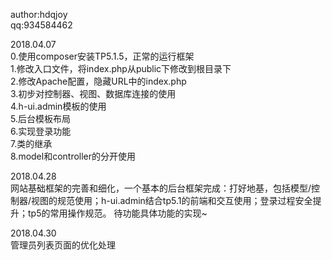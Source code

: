 ﻿
author:hdqjoy</br>
qq:934584462

2018.04.07</br>
0.使用composer安装TP5.1.5，正常的运行框架</br>
1.修改入口文件，将index.php从public下修改到根目录下</br>
2.修改Apache配置，隐藏URL中的index.php</br>
3.初步对控制器、视图、数据库连接的使用</br>
4.h-ui.admin模板的使用</br>
5.后台模板布局</br>
6.实现登录功能</br>
7.类的继承</br>
8.model和controller的分开使用</br>

2018.04.28</br>
网站基础框架的完善和细化，一个基本的后台框架完成：打好地基，包括模型/控制器/视图的规范使用；h-ui.admin结合tp5.1的前端和交互使用；登录过程安全提升；tp5的常用操作规范。
待功能具体功能的实现~

2018.04.30</br>
管理员列表页面的优化处理